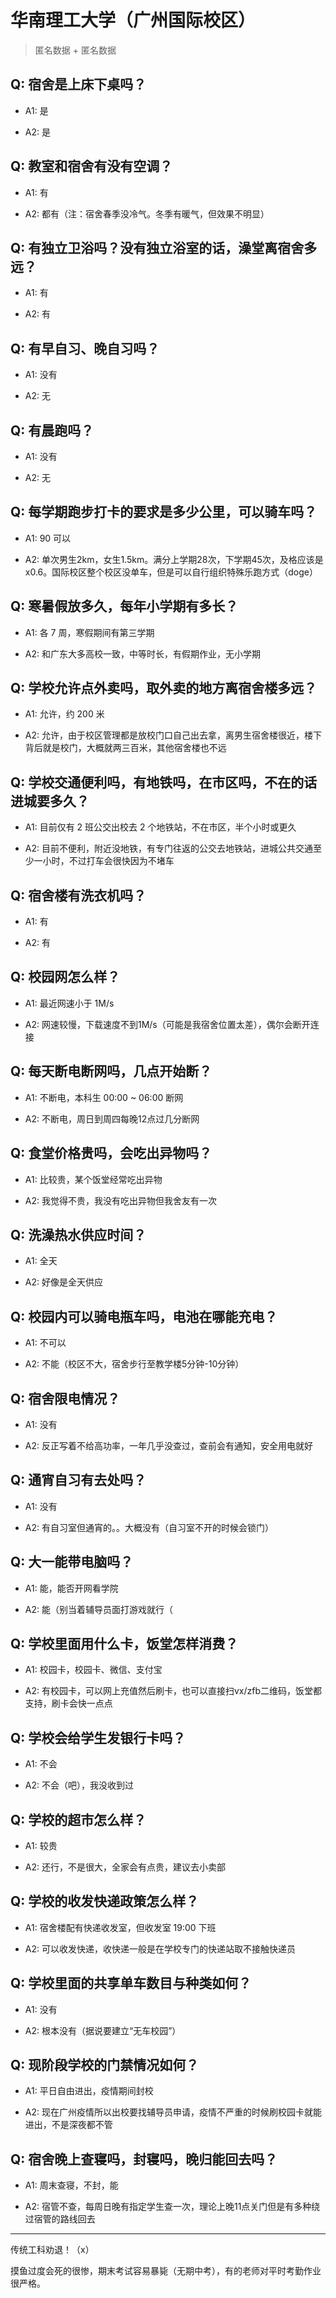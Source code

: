 # 华南理工大学（广州国际校区）

> 匿名数据 + 匿名数据

## Q: 宿舍是上床下桌吗？

- A1: 是

- A2: 是

## Q: 教室和宿舍有没有空调？

- A1: 有

- A2: 都有（注：宿舍春季没冷气。冬季有暖气，但效果不明显）

## Q: 有独立卫浴吗？没有独立浴室的话，澡堂离宿舍多远？

- A1: 有

- A2: 有

## Q: 有早自习、晚自习吗？

- A1: 没有

- A2: 无

## Q: 有晨跑吗？

- A1: 没有

- A2: 无

## Q: 每学期跑步打卡的要求是多少公里，可以骑车吗？

- A1: 90 可以

- A2: 单次男生2km，女生1.5km。满分上学期28次，下学期45次，及格应该是x0.6。国际校区整个校区没单车，但是可以自行组织特殊乐跑方式（doge）

## Q: 寒暑假放多久，每年小学期有多长？

- A1: 各 7 周，寒假期间有第三学期

- A2: 和广东大多高校一致，中等时长，有假期作业，无小学期

## Q: 学校允许点外卖吗，取外卖的地方离宿舍楼多远？

- A1: 允许，约 200 米

- A2: 允许，由于校区管理都是放校门口自己出去拿，离男生宿舍楼很近，楼下背后就是校门，大概就两三百米，其他宿舍楼也不远

## Q: 学校交通便利吗，有地铁吗，在市区吗，不在的话进城要多久？

- A1: 目前仅有 2 班公交出校去 2 个地铁站，不在市区，半个小时或更久

- A2: 目前不便利，附近没地铁，有专门往返的公交去地铁站，进城公共交通至少一小时，不过打车会很快因为不堵车

## Q: 宿舍楼有洗衣机吗？

- A1: 有

- A2: 有

## Q: 校园网怎么样？

- A1: 最近网速小于 1M/s

- A2: 网速较慢，下载速度不到1M/s（可能是我宿舍位置太差），偶尔会断开连接

## Q: 每天断电断网吗，几点开始断？

- A1: 不断电，本科生 00:00 ~ 06:00 断网

- A2: 不断电，周日到周四每晚12点过几分断网

## Q: 食堂价格贵吗，会吃出异物吗？

- A1: 比较贵，某个饭堂经常吃出异物

- A2: 我觉得不贵，我没有吃出异物但我舍友有一次

## Q: 洗澡热水供应时间？

- A1: 全天

- A2: 好像是全天供应

## Q: 校园内可以骑电瓶车吗，电池在哪能充电？

- A1: 不可以

- A2: 不能（校区不大，宿舍步行至教学楼5分钟-10分钟）

## Q: 宿舍限电情况？

- A1: 没有

- A2: 反正写着不给高功率，一年几乎没查过，查前会有通知，安全用电就好

## Q: 通宵自习有去处吗？

- A1: 没有

- A2: 有自习室但通宵的。。大概没有（自习室不开的时候会锁门）

## Q: 大一能带电脑吗？

- A1: 能，能否开网看学院

- A2: 能（别当着辅导员面打游戏就行（

## Q: 学校里面用什么卡，饭堂怎样消费？

- A1: 校园卡，校园卡、微信、支付宝

- A2: 有校园卡，可以网上充值然后刷卡，也可以直接扫vx/zfb二维码，饭堂都支持，刷卡会快一点点

## Q: 学校会给学生发银行卡吗？

- A1: 不会

- A2: 不会（吧），我没收到过

## Q: 学校的超市怎么样？

- A1: 较贵

- A2: 还行，不是很大，全家会有点贵，建议去小卖部

## Q: 学校的收发快递政策怎么样？

- A1: 宿舍楼配有快递收发室，但收发室 19:00 下班

- A2: 可以收发快递，收快递一般是在学校专门的快递站取不接触快递员

## Q: 学校里面的共享单车数目与种类如何？

- A1: 没有

- A2: 根本没有（据说要建立“无车校园”）

## Q: 现阶段学校的门禁情况如何？

- A1: 平日自由进出，疫情期间封校

- A2: 现在广州疫情所以出校要找辅导员申请，疫情不严重的时候刷校园卡就能进出，不是深夜都不管

## Q: 宿舍晚上查寝吗，封寝吗，晚归能回去吗？

- A1: 周末查寝，不封，能

- A2: 宿管不查，每周日晚有指定学生查一次，理论上晚11点关门但是有多种绕过宿管的路线回去

***

传统工科劝退！（x）

摸鱼过度会死的很惨，期末考试容易暴毙（无期中考），有的老师对平时考勤作业很严格。